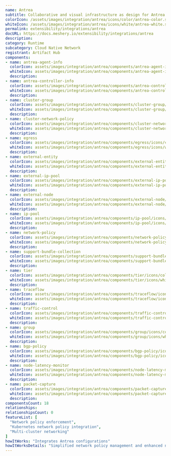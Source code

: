 ```yaml
---
name: Antrea
subtitle: Collaborative and visual infrastructure as design for Antrea
colorIcon: /assets/images/integration/antrea/icons/color/antrea-color.svg
whiteIcon: /assets/images/integration/antrea/icons/white/antrea-white.svg
permalink: extensibility/integrations/antrea
docURL: https://docs.meshery.io/extensibility/integrations/antrea
description: 
category: Runtime
subcategory: Cloud Native Network
registrant: Artifact Hub
components: 
- name: antrea-agent-info
  colorIcon: assets/images/integration/antrea/components/antrea-agent-info/icons/color/antrea-agent-info-color.svg
  whiteIcon: assets/images/integration/antrea/components/antrea-agent-info/icons/white/antrea-agent-info-white.svg
  description: 
- name: antrea-controller-info
  colorIcon: assets/images/integration/antrea/components/antrea-controller-info/icons/color/antrea-controller-info-color.svg
  whiteIcon: assets/images/integration/antrea/components/antrea-controller-info/icons/white/antrea-controller-info-white.svg
  description: 
- name: cluster-group
  colorIcon: assets/images/integration/antrea/components/cluster-group/icons/color/cluster-group-color.svg
  whiteIcon: assets/images/integration/antrea/components/cluster-group/icons/white/cluster-group-white.svg
  description: 
- name: cluster-network-policy
  colorIcon: assets/images/integration/antrea/components/cluster-network-policy/icons/color/cluster-network-policy-color.svg
  whiteIcon: assets/images/integration/antrea/components/cluster-network-policy/icons/white/cluster-network-policy-white.svg
  description: 
- name: egress
  colorIcon: assets/images/integration/antrea/components/egress/icons/color/egress-color.svg
  whiteIcon: assets/images/integration/antrea/components/egress/icons/white/egress-white.svg
  description: 
- name: external-entity
  colorIcon: assets/images/integration/antrea/components/external-entity/icons/color/external-entity-color.svg
  whiteIcon: assets/images/integration/antrea/components/external-entity/icons/white/external-entity-white.svg
  description: 
- name: external-ip-pool
  colorIcon: assets/images/integration/antrea/components/external-ip-pool/icons/color/external-ip-pool-color.svg
  whiteIcon: assets/images/integration/antrea/components/external-ip-pool/icons/white/external-ip-pool-white.svg
  description: 
- name: external-node
  colorIcon: assets/images/integration/antrea/components/external-node/icons/color/external-node-color.svg
  whiteIcon: assets/images/integration/antrea/components/external-node/icons/white/external-node-white.svg
  description: 
- name: ip-pool
  colorIcon: assets/images/integration/antrea/components/ip-pool/icons/color/ip-pool-color.svg
  whiteIcon: assets/images/integration/antrea/components/ip-pool/icons/white/ip-pool-white.svg
  description: 
- name: network-policy
  colorIcon: assets/images/integration/antrea/components/network-policy/icons/color/network-policy-color.svg
  whiteIcon: assets/images/integration/antrea/components/network-policy/icons/white/network-policy-white.svg
  description: 
- name: support-bundle-collection
  colorIcon: assets/images/integration/antrea/components/support-bundle-collection/icons/color/support-bundle-collection-color.svg
  whiteIcon: assets/images/integration/antrea/components/support-bundle-collection/icons/white/support-bundle-collection-white.svg
  description: 
- name: tier
  colorIcon: assets/images/integration/antrea/components/tier/icons/color/tier-color.svg
  whiteIcon: assets/images/integration/antrea/components/tier/icons/white/tier-white.svg
  description: 
- name: traceflow
  colorIcon: assets/images/integration/antrea/components/traceflow/icons/color/traceflow-color.svg
  whiteIcon: assets/images/integration/antrea/components/traceflow/icons/white/traceflow-white.svg
  description: 
- name: traffic-control
  colorIcon: assets/images/integration/antrea/components/traffic-control/icons/color/traffic-control-color.svg
  whiteIcon: assets/images/integration/antrea/components/traffic-control/icons/white/traffic-control-white.svg
  description: 
- name: group
  colorIcon: assets/images/integration/antrea/components/group/icons/color/group-color.svg
  whiteIcon: assets/images/integration/antrea/components/group/icons/white/group-white.svg
  description: 
- name: bgp-policy
  colorIcon: assets/images/integration/antrea/components/bgp-policy/icons/color/bgp-policy-color.svg
  whiteIcon: assets/images/integration/antrea/components/bgp-policy/icons/white/bgp-policy-white.svg
  description: 
- name: node-latency-monitor
  colorIcon: assets/images/integration/antrea/components/node-latency-monitor/icons/color/node-latency-monitor-color.svg
  whiteIcon: assets/images/integration/antrea/components/node-latency-monitor/icons/white/node-latency-monitor-white.svg
  description: 
- name: packet-capture
  colorIcon: assets/images/integration/antrea/components/packet-capture/icons/color/packet-capture-color.svg
  whiteIcon: assets/images/integration/antrea/components/packet-capture/icons/white/packet-capture-white.svg
  description: 
componentsCount: 18
relationships: 
relationshipsCount: 0
featureList: [
  "Network policy enforcement",
  "Kubernetes network policy integration",
  "Multi-cluster networking"
]
howItWorks: "Integrates Antrea configurations"
howItWorksDetails: "Simplified network policy management and enhanced networking in Kubernetes"
---
```

